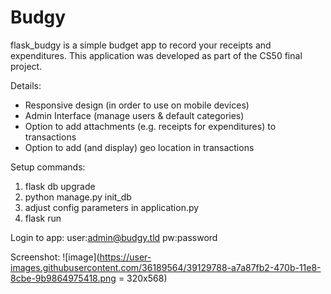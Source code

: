 # Budgy
flask_budgy is a simple budget app to record your receipts and expenditures.  This application was developed as part of the CS50 final project.

Details:
- Responsive design (in order to use on mobile devices)
- Admin Interface (manage users & default categories)
- Option to add attachments (e.g. receipts for expenditures) to transactions
- Option to add (and display) geo location in transactions

Setup commands:
  1. flask db upgrade
  2. python manage.py init_db
  3. adjust config parameters in application.py
  4. flask run
  
Login to app:
  user:admin@budgy.tld
  pw:password
  
  
Screenshot:
![image](https://user-images.githubusercontent.com/36189564/39129788-a7a87fb2-470b-11e8-8cbe-9b9864975418.png = 320x568)
